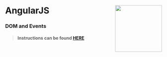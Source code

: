 # AngularJS <img align="right" src="https://github.com/Learning-Fuze/prototypes_C5.17/blob/assets/assets/images/logos/LF_LOGO.png?raw=true" width="150">
### DOM and Events

>#### Instructions can be found <a href="http://learning-fuze.github.io/prototypes_C5.17/#/AngularJS-DOM-Events" target="_blank">HERE</a>